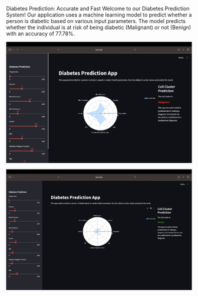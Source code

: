 Diabetes Prediction: Accurate and Fast
Welcome to our Diabetes Prediction System! Our application uses a machine learning model to predict whether a person is diabetic based on various input parameters. The model predicts whether the individual is at risk of being diabetic (Malignant) or not (Benign) with an accuracy of 77.78%.

![image alt](https://github.com/sobithav18/diabetes_detection/blob/57b960d30bb1ff89d889cf75b28e6c9d23153cdc/malignant.png)



![image alt](https://github.com/sobithav18/diabetes_detection/blob/1f8c92e10ebb93688abe909d9ea7dc78763ea088/Benign.png)
